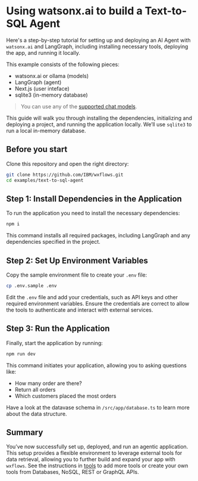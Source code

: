 # Using watsonx.ai to build a Text-to-SQL Agent

Here's a step-by-step tutorial for setting up and deploying an AI Agent with `watsonx.ai` and LangGraph, including installing necessary tools, deploying the app, and running it locally.

This example consists of the following pieces:

- watsonx.ai or ollama (models)
- LangGraph (agent)
- Next.js (user inteface)
- sqlite3 (in-memory database)

> You can use any of the [supported chat models](https://js.langchain.com/docs/integrations/chat/).

This guide will walk you through installing the dependencies, initializing and deploying a project, and running the application locally. We’ll use `sqlite3` to run a local in-memory database.

## Before you start

Clone this repository and open the right directory:

```bash
git clone https://github.com/IBM/wxflows.git
cd examples/text-to-sql-agent
```

## Step 1: Install Dependencies in the Application

To run the application you need to install the necessary dependencies:

```bash
npm i
```

This command installs all required packages, including LangGraph and any dependencies specified in the project.

## Step 2: Set Up Environment Variables

Copy the sample environment file to create your `.env` file:

```bash
cp .env.sample .env
```

Edit the `.env` file and add your credentials, such as API keys and other required environment variables. Ensure the credentials are correct to allow the tools to authenticate and interact with external services.

## Step 3: Run the Application

Finally, start the application by running:

```bash
npm run dev
```

This command initiates your application, allowing you to asking questions like:

- How many order are there?
- Return all orders
- Which customers placed the most orders

Have a look at the datavase schema in `/src/app/database.ts` to learn more about the data structure.

## Summary

You’ve now successfully set up, deployed, and run an agentic application. This setup provides a flexible environment to leverage external tools for data retrieval, allowing you to further build and expand your app with `wxflows`. See the instructions in [tools](../../tools/README.md) to add more tools or create your own tools from Databases, NoSQL, REST or GraphQL APIs.
